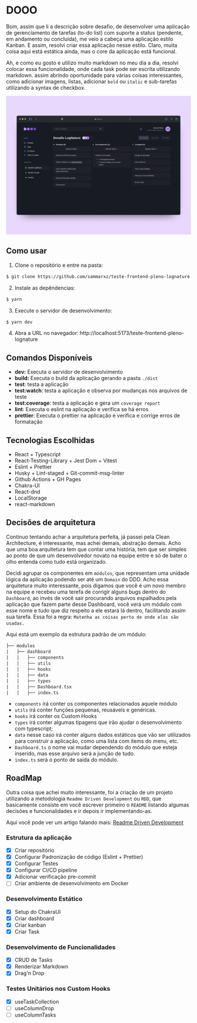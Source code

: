 # DOOO
Bom, assim que li a descrição sobre desafio, de desenvolver uma aplicação de gerenciamento de tarefas (to-do list) com 
suporte a status (pendente, em andamento ou concluída), me veio a cabeça uma aplicação estilo Kanban. E assim, resolvi 
criar essa aplicação nesse estilo. Claro, muita coisa aqui está estática ainda, mas o core da aplicação está funcional.

Ah, e como eu gosto e utilizo muito markdown no meu dia a dia, resolvi colocar essa funcionalidade, onde cada task pode ser escrita utilizando markdown.
assim abrindo oportunidade para várias coisas interessantes, como adicionar imagens, listas, adicionar `bold` ou `italic` e  sub-tarefas utilizando a syntax de checkbox.

![Dashboard DOOO task manager](./public/preview.png "Preview Dooo task manager")

## Como usar

1. Clone o repositório e entre na pasta:
```bash
$ git clone https://github.com/sammarxz/teste-frontend-pleno-lognature && cd teste-frontend-pleno-lognature
```

2. Instale as depêndencias:
```bash
$ yarn
```

3. Execute o servidor de desenvolvimento:
```bash
$ yarn dev
```

4. Abra a URL no navegador: http://localhost:5173/teste-frontend-pleno-lognature

## Comandos Disponíveis

- **dev:** Executa o servidor de desenvolvimento 
- **build:** Executa o build da aplicação gerando a pasta `./dist`
- **test**: testa a aplicação 
- **test:watch**: testa a aplicação e observa por mudanças nos arquivos de teste
- **test:coverage**: testa a aplicação e gera um `coverage report`
- **lint**: Executa o eslint na aplicação e verifica se há erros 
- **prettier**: Executa o prettier na aplicação e verifica e corrige erros de formatação

## Tecnologias Escolhidas
- React + Typescript
- React-Testing-Library + Jest Dom + Vitest
- Eslint + Prettier
- Husky + Lint-staged + Git-commit-msg-linter
- Github Actions + GH Pages
- Chakra-UI
- React-dnd
- LocalStorage
- react-markdown

## Decisões de arquitetura
Continuo tentando achar a arquitetura perfeita, já passei pela Clean Architecture, é interessante, mas 
achei demais, abstração demais. Acho que uma boa arquitetura tem que contar uma história, tem que 
ser simples ao ponto de que um desenvolvedor novato na equipe entre e só de bater o olho entenda como tudo está organizado.

Decidi agrupar os componentes em `módulos`, que representam uma unidade lógica da aplicação podendo ser até um `Domain`
do DDD. Acho essa arquitetura muito interessante, pois digamos que você é um novo membro na equipe e
recebeu uma terefa de corrigir alguns bugs dentro do `Dashboard`, ao invés de você sair procurando arquivos
espalhados pela aplicação que fazem parte desse Dashboard, você verá um módulo com esse nome e tudo que 
diz respeito a ele estará lá dentro, facilitando assim sua tarefa. Essa foi a regra: `Matenha as coisas perto de onde elas são usadas.`

Aqui está um exemplo da estrutura padrão de um módulo:

```
├── modules
|   ├── dashboard
|   |   ├── components
|   |   ├── utils
|   |   ├── hooks
|   |   ├── data
|   |   ├── types
|   |   ├── Dashboard.tsx
|   |   ├── index.ts
```

- `components` irá conter os componentes relacionados aquele módulo
- `utils` irá conter funções pequenas, reusáveis e genéricas. 
- `hooks` irá conter os Custom Hooks
- `types` irá conter algumas tipagens que irão ajudar o desenvolvimento com typescript;
- `data` nesse caso irá conter alguns dados estáticos que vão ser utilizados para construir a aplicação, como uma lista com items do menu, etc.
- `Dashboard.ts` o nome vai mudar dependendo do módulo que esteja inserido, mas esse arquivo será a junção de tudo.
- `index.ts` será o ponto de saída do módulo.

## RoadMap
Outra coisa que achei muito interessante, foi a criação de um projeto utilizando a metodologia `Readme Driven Development` ou `RDD`, que basicamente consiste em você escrever primeiro o `README` listando algumas decisões e funcionalidades e ir depois ir implementando-as. 

Aqui você pode ver um artigo falando mais: [Readme Driven Development](https://tom.preston-werner.com/2010/08/23/readme-driven-development.html)

### Estrutura da aplicação
- [x] Criar repositório
- [x] Configurar Padronização de código (Eslint + Prettier)
- [x] Configurar Testes
- [x] Configurar CI/CD pipeline
- [x] Adicionar verificação pre-commit
- [ ] Criar ambiente de desenvolvimento em Docker 

### Desenvolvimento Estático
- [x] Setup do ChakraUI
- [x] Criar dashboard 
- [x] Criar kanban 
- [x] Criar Task

### Desenvolvimento de Funcionalidades
- [x] CRUD de Tasks
- [x] Renderizar Markdown 
- [x] Drag'n Drop

### Testes Unitários nos Custom Hooks
- [x] useTaskCollection
- [ ] useColumnDrop
- [ ] useColumnTasks
